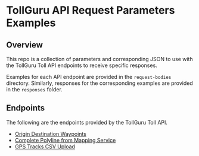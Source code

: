 # TollGuru API Request Parameters Examples

## Overview

This repo is a collection of parameters and corresponding JSON to use with the TollGuru Toll API endpoints to receive specific responses.

Examples for each API endpoint are provided in the `request-bodies` directory. Similarly, responses for the corresponding examples are provided in the `responses` folder.

## Endpoints

The following are the endpoints provided by the TollGuru Toll API.

- [Origin Destination Waypoints](./request-bodies/01-Origin-Destination-Cost-Tradeoff/)
- [Complete Polyline from Mapping Service](./request-bodies/02-Complete-Polyline-To-Toll/)
- [GPS Tracks CSV Upload](./request-bodies/03-TollTally-GPS-Tracks-To-Toll/)
